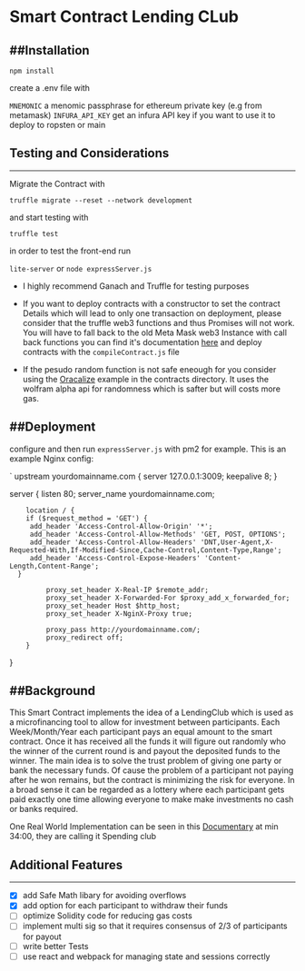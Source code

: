 # Smart Contract Lending CLub

##Installation
---
`npm install`

create a .env file with

`MNEMONIC` a menomic passphrase for ethereum private key (e.g from metamask)
`INFURA_API_KEY` get an infura API key if you want to use it to deploy to ropsten or main

## Testing and Considerations
---
Migrate the Contract with

`truffle migrate --reset --network development`

and start testing with

`truffle test`

in order to test the front-end run

`lite-server`
or
`node expressServer.js`


- I highly recommend Ganach and Truffle for testing purposes

- If you want to deploy contracts with a constructor to set the contract Details which will lead to only one transaction on deployment, please consider that the truffle web3 functions and thus Promises will not work. You will have to fall back to the old Meta Mask web3 Instance with call back functions you can find it's documentation [here](https://github.com/ethereum/wiki/wiki/JavaScript-API)
and deploy contracts with the `compileContract.js` file

-  If the pesudo random function is not safe eneough for you consider using the [Oracalize](http://www.oraclize.it/) example in the contracts directory. It uses the wolfram alpha api for randomness which is safter but will costs more gas.



##Deployment
---

configure and then run `expressServer.js` with pm2 for example. This is an example Nginx config:

`
 upstream yourdomainname.com {
          server 127.0.0.1:3009;
          keepalive 8;
}

server {
   listen 80;
   server_name yourdomainname.com;

        location / {
        if ($request_method = 'GET') {
         add_header 'Access-Control-Allow-Origin' '*';
         add_header 'Access-Control-Allow-Methods' 'GET, POST, OPTIONS';
         add_header 'Access-Control-Allow-Headers' 'DNT,User-Agent,X-Requested-With,If-Modified-Since,Cache-Control,Content-Type,Range';
         add_header 'Access-Control-Expose-Headers' 'Content-Length,Content-Range';
      }

             proxy_set_header X-Real-IP $remote_addr;
             proxy_set_header X-Forwarded-For $proxy_add_x_forwarded_for;
             proxy_set_header Host $http_host;
             proxy_set_header X-NginX-Proxy true;

             proxy_pass http://yourdomainname.com/;
             proxy_redirect off;
        }
 }

##Background
---

This Smart Contract implements the idea of a LendingClub which is used as a microfinancing tool
to allow for investment between participants.
Each Week/Month/Year each participant pays an equal amount to the smart contract. Once it has received all the funds it will figure out randomly who the winner of the current round is and payout the deposited funds to the winner.
The main idea is to solve the trust problem of giving one party
or bank the necessary funds. Of cause the problem of a participant not paying after he won remains,
but the contract is minimizing the risk for everyone.
In a broad sense it can be regarded as a lottery where each participant gets paid exactly one time allowing everyone
to make make investments no cash or banks required.

One Real World Implementation can be seen in this [Documentary](https://movies123.watch/movie/living-on-one-dollar-2013.65512) at min 34:00, they are calling it Spending club



## Additional Features
---


- [x] add Safe Math libary for avoiding overflows
- [x] add option for each participant to withdraw their funds
- [ ] optimize Solidity code for reducing gas costs
- [ ] implement multi sig so that it requires consensus of 2/3 of participants for payout
- [ ] write better Tests
- [ ] use react and webpack for managing state and sessions correctly
